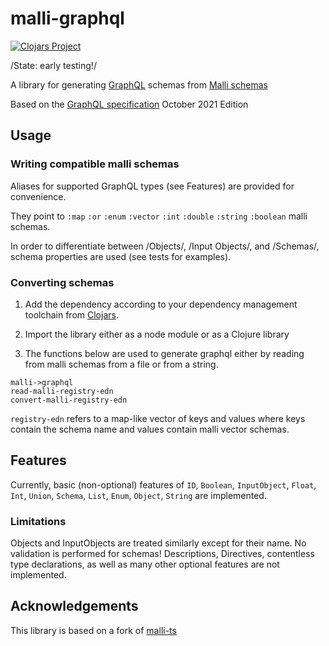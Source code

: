 # malli-graphql

[![Clojars Project](https://img.shields.io/clojars/v/org.clojars.flowyourmoney/malli-graphql.svg)](https://clojars.org/org.clojars.flowyourmoney/malli-graphql)

/State: early testing!/

A library for generating [GraphQL](https://graphql.org/) schemas from [Malli schemas](https://github.com/metosin/malli)

Based on the [GraphQL specification](https://spec.graphql.org/October2021/) October 2021 Edition

## Usage
### Writing compatible malli schemas
Aliases for supported GraphQL types (see Features) are provided for convenience.

They point to `:map` `:or` `:enum` `:vector` `:int` `:double` `:string` `:boolean` malli schemas.

In order to differentiate between /Objects/, /Input Objects/, and /Schemas/, schema properties are used (see tests for examples).

### Converting schemas
1. Add the dependency according to your dependency management toolchain from [Clojars](https://clojars.org/org.clojars.flowyourmoney/malli-graphql).

2. Import the library either as a node module or as a Clojure library

3. The functions below are used to generate graphql either by reading from malli schemas from a file or from a string.

```
malli->graphql
read-malli-registry-edn
convert-malli-registry-edn
```

`registry-edn` refers to a map-like vector of keys and values where keys contain the schema name and values contain malli vector schemas.

## Features
Currently, basic (non-optional) features of `ID`, `Boolean`, `InputObject`, `Float`, `Int`, `Union`, `Schema`, `List`, `Enum`, `Object`, `String` are implemented.

### Limitations
Objects and InputObjects are treated similarly except for their name.
No validation is performed for schemas!
Descriptions, Directives, contentless type declarations, as well as many other optional features are not implemented.

## Acknowledgements
This library is based on a fork of [malli-ts](https://github.com/flowyourmoney/malli-ts)
